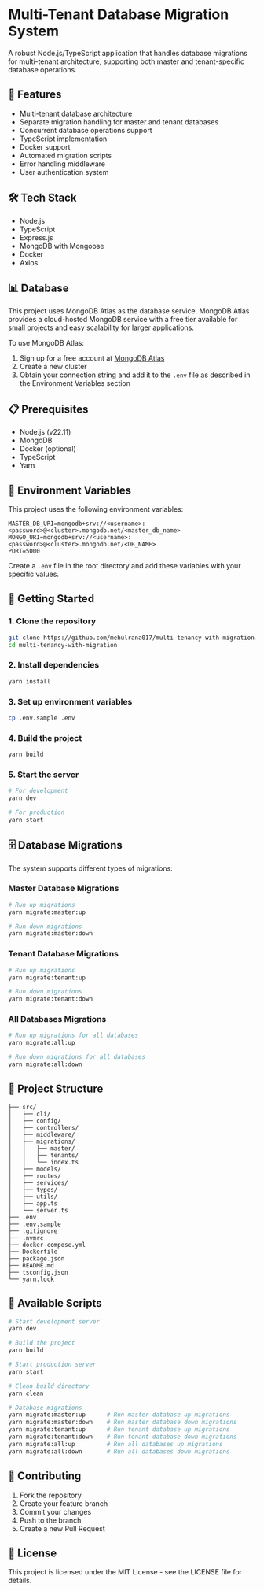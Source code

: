 # Multi-Tenant Database Migration System

A robust Node.js/TypeScript application that handles database migrations for multi-tenant architecture, supporting both master and tenant-specific database operations.

## 🌟 Features

- Multi-tenant database architecture
- Separate migration handling for master and tenant databases
- Concurrent database operations support
- TypeScript implementation
- Docker support
- Automated migration scripts
- Error handling middleware
- User authentication system

## 🛠️ Tech Stack

- Node.js
- TypeScript
- Express.js
- MongoDB with Mongoose
- Docker
- Axios

## 📊 Database

This project uses MongoDB Atlas as the database service. MongoDB Atlas provides a cloud-hosted MongoDB service with a free tier available for small projects and easy scalability for larger applications.

To use MongoDB Atlas:

1. Sign up for a free account at [MongoDB Atlas](https://www.mongodb.com/cloud/atlas)
2. Create a new cluster
3. Obtain your connection string and add it to the `.env` file as described in the Environment Variables section

## 📋 Prerequisites

- Node.js (v22.11)
- MongoDB
- Docker (optional)
- TypeScript
- Yarn

## 🔐 Environment Variables

This project uses the following environment variables:

```env
MASTER_DB_URI=mongodb+srv://<username>:<password>@<cluster>.mongodb.net/<master_db_name>
MONGO_URI=mongodb+srv://<username>:<password>@<cluster>.mongodb.net/<DB_NAME>
PORT=5000
```

Create a `.env` file in the root directory and add these variables with your specific values.

## 🚀 Getting Started

### 1. Clone the repository

```bash
git clone https://github.com/mehulrana017/multi-tenancy-with-migration.git
cd multi-tenancy-with-migration
```

### 2. Install dependencies

```bash
yarn install
```

### 3. Set up environment variables

```bash
cp .env.sample .env
```

### 4. Build the project

```bash
yarn build
```

### 5. Start the server

```bash
# For development
yarn dev

# For production
yarn start
```

## 🗄️ Database Migrations

The system supports different types of migrations:

### Master Database Migrations

```bash
# Run up migrations
yarn migrate:master:up

# Run down migrations
yarn migrate:master:down
```

### Tenant Database Migrations

```bash
# Run up migrations
yarn migrate:tenant:up

# Run down migrations
yarn migrate:tenant:down
```

### All Databases Migrations

```bash
# Run up migrations for all databases
yarn migrate:all:up

# Run down migrations for all databases
yarn migrate:all:down
```

## 📁 Project Structure

```
├── src/
│   ├── cli/
│   ├── config/
│   ├── controllers/
│   ├── middleware/
│   ├── migrations/
│   │   ├── master/
│   │   ├── tenants/
│   │   └── index.ts
│   ├── models/
│   ├── routes/
│   ├── services/
│   ├── types/
│   ├── utils/
│   ├── app.ts
│   └── server.ts
├── .env
├── .env.sample
├── .gitignore
├── .nvmrc
├── docker-compose.yml
├── Dockerfile
├── package.json
├── README.md
├── tsconfig.json
└── yarn.lock
```

## 🔧 Available Scripts

```bash
# Start development server
yarn dev

# Build the project
yarn build

# Start production server
yarn start

# Clean build directory
yarn clean

# Database migrations
yarn migrate:master:up      # Run master database up migrations
yarn migrate:master:down    # Run master database down migrations
yarn migrate:tenant:up      # Run tenant database up migrations
yarn migrate:tenant:down    # Run tenant database down migrations
yarn migrate:all:up         # Run all databases up migrations
yarn migrate:all:down       # Run all databases down migrations
```

## 🤝 Contributing

1. Fork the repository
2. Create your feature branch
3. Commit your changes
4. Push to the branch
5. Create a new Pull Request

## 📝 License

This project is licensed under the MIT License - see the LICENSE file for details.
